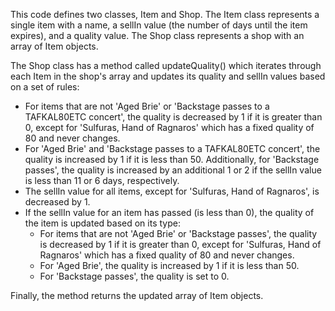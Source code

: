 This code defines two classes, Item and Shop. The Item class represents a single item with a name, a sellIn value (the number of days until the item expires), and a quality value. The Shop class represents a shop with an array of Item objects.

The Shop class has a method called updateQuality() which iterates through each Item in the shop's array and updates its quality and sellIn values based on a set of rules:

- For items that are not 'Aged Brie' or 'Backstage passes to a TAFKAL80ETC concert', the quality is decreased by 1 if it is greater than 0, except for 'Sulfuras, Hand of Ragnaros' which has a fixed quality of 80 and never changes.
- For 'Aged Brie' and 'Backstage passes to a TAFKAL80ETC concert', the quality is increased by 1 if it is less than 50. Additionally, for 'Backstage passes', the quality is increased by an additional 1 or 2 if the sellIn value is less than 11 or 6 days, respectively.
- The sellIn value for all items, except for 'Sulfuras, Hand of Ragnaros', is decreased by 1.
- If the sellIn value for an item has passed (is less than 0), the quality of the item is updated based on its type:
    - For items that are not 'Aged Brie' or 'Backstage passes', the quality is decreased by 1 if it is greater than 0, except for 'Sulfuras, Hand of Ragnaros' which has a fixed quality of 80 and never changes.
    - For 'Aged Brie', the quality is increased by 1 if it is less than 50.
    - For 'Backstage passes', the quality is set to 0.
    
Finally, the method returns the updated array of Item objects.